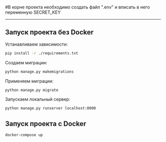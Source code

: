 #В корне проекта необходимо создать файл ".env" и вписать в него переменную SECRET_KEY

------
## Запуск проекта без Docker
Устанавливаем зависимости:
```sh
pip install -r ./requirements.txt
```

Создаем миграции:
```sh
python manage.py makemigrations
```

Применяем миграции:
```sh
python manage.py migrate
```

Запускаем локальный сервер:
```sh
python manage.py runserver localhost:8000
```
## Запуск проекта с Docker
```sh
docker-compose up
```
